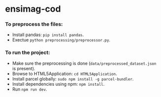 # ensimag-cod

### To preprocess the files:
- Install pandas: `pip install pandas`.
- Exectue `python preprocessing/preprocessor.py`.

### To run the project:
- Make sure the preprocessing is done (`data/preprocessed_dataset.json` is present).
- Browse to HTML5Application: `cd HTML5Application`.
- Install parcel globally: `sudo npm install -g parcel-bundler`.
- Install dependencies using npm: `npm install`.
- Run `npm run dev`.



